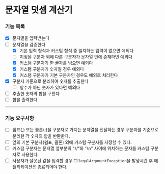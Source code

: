 # 문자열 덧셈 계산기

### 기능 목록

- [x] 문자열을 입력받는다
- [ ] 문자열을 검증한다
    - [x] 기본 입력 형식과 커스텀 형식 중 일치하는 입력이 없으면 예외다
    - [ ] 지정된 구분자 외에 다른 구분자가 문자열 안에 존재하면 예외다
    - [x] 커스텀 구분자가 한 글자를 넘으면 예외다
    - [x] 커스텀 구분자가 숫자일 경우 예외다
    - [x] 커스텀 구분자가 기본 구분자인 경우도 예외로 처리한다
- [x] 구분자 기준으로 분리하여 숫자를 추출한다
    - [ ] 양수가 아닌 숫자가 있다면 예외다
- [ ] 추출한 숫자의 합을 구한다
- [ ] 합을 출력한다

---

### 기능 요구사항

- [ ] 쉼표(,) 또는 콜론(:)을 구분자로 가지는 문자열을 전달하는 경우 구분자를 기준으로 분리한 각 숫자의 합을 반환한다.
- [ ] 앞의 기본 구분자(쉼표, 콜론) 외에 커스텀 구분자를 지정할 수 있다.
- [ ] 커스텀 구분자는 문자열 앞부분의 "//"와 "\n" 사이에 위치하는 문자를 커스텀 구분자로 사용한다.
- [ ] 사용자가 잘못된 값을 입력할 경우 `IllegalArgumentException`을 발생시킨 후 애플리케이션은 종료되어야 한다.